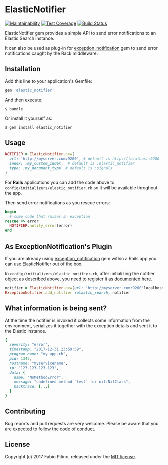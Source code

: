 # ElasticNotifier

[![Maintainability](https://api.codeclimate.com/v1/badges/92763b5c5c012431d829/maintainability)](https://codeclimate.com/github/hspazio/elastic_notifier/maintainability)
[![Test Coverage](https://api.codeclimate.com/v1/badges/92763b5c5c012431d829/test_coverage)](https://codeclimate.com/github/hspazio/elastic_notifier/test_coverage)
[![Build Status](https://travis-ci.org/hspazio/elastic_notifier.svg?branch=master)](https://travis-ci.org/hspazio/elastic_notifier)

ElasticNotifier gem provides a simple API to send error notifications to an Elastic Search instance. 

It can also be used as plug-in for [exception_notification][exception_notification] gem to send error notifications caught by the Rack middleware. 

## Installation

Add this line to your application's Gemfile:

```ruby
gem 'elastic_notifier'
```

And then execute:

    $ bundle

Or install it yourself as:

    $ gem install elastic_notifier

## Usage

```ruby
NOTIFIER = ElasticNotifier.new(
  url: 'http://myserver.com:9200', # default is http://localhost:9200
  index: :my_custom_index,  # default is :elastic_notifier
  type: :my_document_type  # default is :signals
)
```

For __Rails__ applications you can add the code above to `config/initializers/elastic_notifier.rb` so it will be available throghout the app.

Then send error notifications as you rescue errors:

```ruby
begin
  # some code that raises an exception
rescue => error
  NOTIFIER.notify_error(error)
end
```

## As ExceptionNotification's Plugin

If you are already using [exception_notification][exception_notification] gem within a Rails app you can use ElasticNotifier out of the box.

In `config/initializers/elastic_notifier.rb`, after initializing the notifier object as described above, you need to register it [as documented here](https://github.com/smartinez87/exception_notification#custom-notifier).

```ruby
notifier = ElasticNotifier.new(url: 'http://myserver.com:9200'localhost:9200)
ExceptionNotifier.add_notifier :elastic_search, notifier
```

## What information is being sent?

At the time the notifier is invoked it collects some information from the environment, serializes it together with the exception details and sent it to the Elastic instance.

```ruby
{
  severity: "error",
  timestamp: "2017-12-31 23:59:59",
  program_name: "my_app.rb",
  pid: 1345,
  hostname: "myservicename",
  ip: "123.123.123.123",
  data: {
    name: "NoMethodError",
    message: "undefined method `test` for nil:NilClass",
    backtrace: [...]
  }
}

```

## Contributing

Bug reports and pull requests are very welcome. Please be aware that you are expected to follow the [code of conduct](https://github.com/hspazio/elastic_notifier/blob/master/CODE_OF_CONDUCT.md).

## License

Copyright (c) 2017 Fabio Pitino, released under the [MIT license](http://www.opensource.org/licenses/MIT).

[exception_notification]: https://github.com/smartinez87/exception_notification
